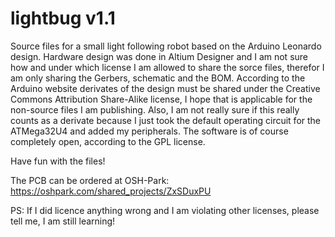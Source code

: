 # lightbug v1.1

Source files for a small light following robot based on the Arduino Leonardo design. 
Hardware design was done in Altium Designer and I am not sure how and under which license I am
allowed to share the sorce files, therefor I am only sharing the Gerbers, schematic and
the BOM. 
According to the Arduino website derivates of the design must be shared under the
Creative Commons Attribution Share-Alike license, I hope that is applicable for the non-source
files I am publishing. Also, I am not really sure if this really counts as a derivate because I
just took the default operating circuit for the ATMega32U4 and added my peripherals.
The software is of course completely open, according to the GPL license.

Have fun with the files!

The PCB can be ordered at OSH-Park: https://oshpark.com/shared_projects/ZxSDuxPU

PS: If I did licence anything wrong and I am violating other licenses, please tell me,
I am still learning!
